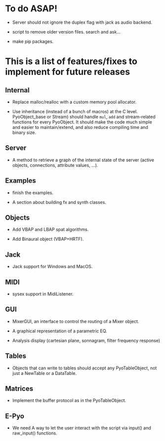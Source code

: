 To do ASAP!
===========

- Server should not ignore the duplex flag with jack as audio backend.

- script to remove older version files. search and ask...

- make pip packages.

This is a list of features/fixes to implement for future releases
=================================================================

Internal
--------

- Replace malloc/realloc with a custom memory pool allocator.

- Use inheritance (instead of a bunch of macros) at the C level. 
  PyoObject_base or Stream) should handle `mul`, `add` and 
  stream-related functions for every PyoObject. It should make the 
  code much simple and easier to maintain/extend, and also reduce 
  compiling time and binary size.

Server
------

- A method to retrieve a graph of the internal state of the server 
  (active objects, connections, attribute values, ...).

Examples
--------

- finish the examples.

- A section about building fx and synth classes.

Objects
-------

- Add VBAP and LBAP spat algorithms.

- Add Binaural object (VBAP+HRTF).

Jack
----

- Jack support for Windows and MacOS.

MIDI
----

- sysex support in MidiListener.

GUI
---

- MixerGUI, an interface to control the routing of a Mixer object.

- A graphical representation of a parametric EQ.

- Analysis display (cartesian plane, sonnagram, filter frequency response)

Tables
------

- Objects that can write to tables should accept any PyoTableObject,
  not just a NewTable or a DataTable.

Matrices
--------

- Implement the buffer protocol as in the PyoTableObject.

E-Pyo
-----

- We need A way to let the user interact with the script via input() 
  and raw_input() functions.

